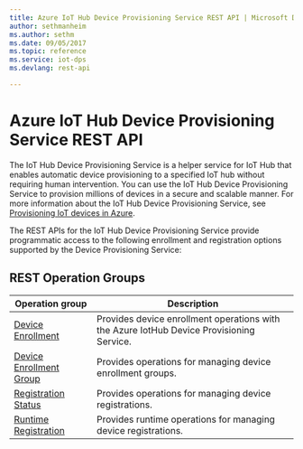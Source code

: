 ```yaml
---
title: Azure IoT Hub Device Provisioning Service REST API | Microsoft Docs
author: sethmanheim
ms.author: sethm
ms.date: 09/05/2017
ms.topic: reference
ms.service: iot-dps
ms.devlang: rest-api

---
```


# Azure IoT Hub Device Provisioning Service REST API

The IoT Hub Device Provisioning Service is a helper service for IoT Hub that enables automatic device provisioning to a specified IoT hub without requiring human intervention. You can use the IoT Hub Device Provisioning Service to provision millions of devices in a secure and scalable manner. For more information about the IoT Hub Device Provisioning Service, see [Provisioning IoT devices in Azure](/azure/iot-dps/about-iot-dps).

The REST APIs for the IoT Hub Device Provisioning Service provide programmatic access to the following enrollment and registration options supported by the Device Provisioning Service:

## REST Operation Groups 

| Operation group | Description                                                        |
|-----------------|--------------------------------------------------------------------|
| [Device Enrollment](~/docs-ref-autogen/iot-dps/DeviceEnrollment.json)          | Provides device enrollment operations with the Azure IotHub Device Provisioning Service. |
| [Device Enrollment Group](~/docs-ref-autogen/iot-dps/DeviceEnrollmentGroup.json)  | Provides operations for managing device enrollment groups. |
| [Registration Status](~/docs-ref-autogen/iot-dps/RegistrationStatus.json)  | Provides operations for managing device registrations. |
| [Runtime Registration](~/docs-ref-autogen/iot-dps/RuntimeRegistration.json)  | Provides runtime operations for managing device registrations. |
